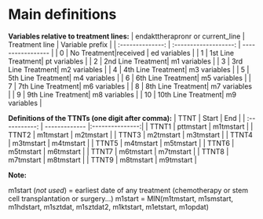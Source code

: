# Main definitions

**Variables relative to treatment lines:**
| endakttherapronr or current_line |    Treatment line     | Variable prefix   |
| :--------------: | :-------------------: | ----------------- |
|        0         |     No Treatment|received | ed variables      |
|        1         |     1st Line Treatment| pt variables      |
|        2         |     2nd Line Treatment| m1 variables      |
|        3         |     3rd Line Treatment| m2 variables      |
|        4         |     4th Line Treatment| m3 variables      |
|        5         |     5th Line Treatment| m4 variables      |
|        6         |     6th Line Treatment| m5 variables      |
|        7         |     7th Line Treatment| m6 variables      |
|        8         |     8th Line Treatment| m7 variables      |
|        9         |     9th Line Treatment| m8 variables      |
|        10        |     10th Line Treatment| m9 variables      |


**Definitions of the TTNTs (one digit after comma):**
|      TTNT     |       Start   |        End      | 
| :-----------: | ------------- |:---------------:|
|     TTNT1     | pttmstart	    |     m1tmstart     |
|     TTNT2     | m1tmstart	    |     m2tmstart     |
|     TTNT3     | m2tmstart	    |     m3tmstart     |
|     TTNT4     | m3tmstart	    |     m4tmstart     |
|     TTNT5     | m4tmstart	    |     m5tmstart     |
|     TTNT6     | m5tmstart	    |     m6tmstart     |
|     TTNT7     | m6tmstart	    |     m7tmstart     |
|     TTNT8     | m7tmstart	    |     m8tmstart     |
|     TTNT9     | m8tmstart	    |     m9tmstart     |

**Note:**

m1start (*not used*) = earliest date of any treatment (chemotherapy or stem cell transplantation or surgery...)
m1start = MIN(m1tmstart, m1smstart, m1hdstart, m1sztdat, m1sztdat2, m1ktstart, m1etstart, m1opdat)
